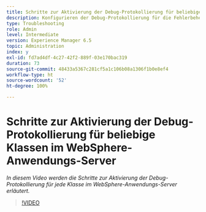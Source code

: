 ```yaml
---
title: Schritte zur Aktivierung der Debug-Protokollierung für beliebige Klassen im WebSphere-Anwendungs-Server
description: Konfigurieren der Debug-Protokollierung für die Fehlerbehebung bei Problemen mit WebSphere-Anwendungs-Servern
type: Troubleshooting
role: Admin
level: Intermediate
version: Experience Manager 6.5
topic: Administration
index: y
exl-id: fd7ad4df-4c27-42f2-889f-03e170bac319
duration: 73
source-git-commit: 48433a5367c281cf5a1c106b08a1306f1b0e8ef4
workflow-type: ht
source-wordcount: '52'
ht-degree: 100%

---
```


# Schritte zur Aktivierung der Debug-Protokollierung für beliebige Klassen im WebSphere-Anwendungs-Server

*In diesem Video werden die Schritte zur Aktivierung der Debug-Protokollierung für jede Klasse im WebSphere-Anwendungs-Server erläutert.*

>[!VIDEO](https://video.tv.adobe.com/v/335523?quality=12&learn=on)
